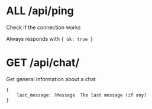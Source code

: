 # ALL /api/ping
Check if the connection works

Always responds with `{ ok: true }`


# GET /api/chat/<chatID>
Get general information about a chat
```
{
	last_message: ?Message	The last message (if any)
}
```

